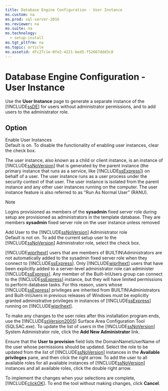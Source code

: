 ```yaml
---
title: Database Engine Configuration - User Instance
ms.custom: na
ms.prod: sql-server-2016
ms.reviewer: na
ms.suite: na
ms.technology: 
  - setup-install
ms.tgt_pltfrm: na
ms.topic: article
ms.assetid: dfc27c1e-0fe2-4221-bed5-f52667ddd3c8
---
```

# Database Engine Configuration - User Instance
  Use the **User Instance** page to generate a separate instance of the [!INCLUDE[ssDE](../../Topics/TopicNameContainA/includes/ssDE_md.md)] for users without administrator permissions, and to add users to the administrator role.  
  
## Option  
 Enable User Instances  
 Default is on. To disable the functionality of enabling user instances, clear the check box.  
  
 The user instance, also known as a child or client instance, is an instance of [!INCLUDE[ssNoVersion](../../Topics/TopicNameContainA/includes/ssNoVersion_md.md)] that is generated by the parent instance (the primary instance that runs as a service, like [!INCLUDE[ssExpress](../../Topics/TopicNameContainA/includes/ssExpress_md.md)]) on behalf of a user. The user instance runs as a user process under the security context of that user. The user instance is isolated from the parent instance and any other user instances running on the computer. The user instance feature is also referred to as “Run As Normal User” (RANU).  
  
> [!NOTE]  
>  Logins provisioned as members of the **sysadmin** fixed server role during setup are provisioned as administrators in the template database. They are members **sysadmin** fixed server role on the user instance unless removed  
  
 Add User to the [!INCLUDE[ssNoVersion](../../Topics/TopicNameContainA/includes/ssNoVersion_md.md)] Administrator role  
 Default is not on. To add the current setup user to the [!INCLUDE[ssNoVersion](../../Topics/TopicNameContainA/includes/ssNoVersion_md.md)] Administrator role, select the check box.  
  
 [!INCLUDE[wiprlhext](../../Topics/TopicNameContainA/includes/wiprlhext_md.md)] users that are members of BUILTIN\Administrators are not automatically added to the sysadmin fixed server role when they connect to [!INCLUDE[ssExpress](../../Topics/TopicNameContainA/includes/ssExpress_md.md)]. Only [!INCLUDE[wiprlhext](../../Topics/TopicNameContainA/includes/wiprlhext_md.md)] users that have been explicitly added to a server-level administrator role can administer [!INCLUDE[ssExpress](../../Topics/TopicNameContainA/includes/ssExpress_md.md)]. Any member of the Built-In\Users group can connect to the [!INCLUDE[ssExpress](../../Topics/TopicNameContainA/includes/ssExpress_md.md)] instance, but they will have limited permissions to perform database tasks. For this reason, users whose [!INCLUDE[ssExpress](../../Topics/TopicNameContainA/includes/ssExpress_md.md)] privileges are inherited from BUILTIN\Administrators and Built-In\Users in previous releases of Windows must be explicitly granted administrative privileges in instances of [!INCLUDE[ssExpress](../../Topics/TopicNameContainA/includes/ssExpress_md.md)] running on [!INCLUDE[wiprlhext](../../Topics/TopicNameContainA/includes/wiprlhext_md.md)].  
  
 To make any changes to the user roles after this installation program ends, use the [!INCLUDE[ssVersion2005](../../Topics/TopicNameContainA/includes/ssVersion2005_md.md)] Surface Area Configuration Tool (SQLSAC.exe). To update the list of users in the [!INCLUDE[ssNoVersion](../../Topics/TopicNameContainA/includes/ssNoVersion_md.md)] System Administrator role, click the **Add New Administrator** link.  
  
 Ensure that the **User to provision** field lists the DomainName\UserName of the user whose permissions should be updated. Select the role to be updated from the list of [!INCLUDE[ssNoVersion](../../Topics/TopicNameContainA/includes/ssNoVersion_md.md)] instances in the **Available privileges** pane, and then click the right arrow. To add the user to all available roles for all available instances of [!INCLUDE[ssNoVersion](../../Topics/TopicNameContainA/includes/ssNoVersion_md.md)] instances and all available roles, click the double right arrow.  
  
 To implement the changes when your selections are complete, [!INCLUDE[clickOK](../../Topics/TopicNameContainA/includes/clickOK_md.md)]. To end the tool without making changes, click **Cancel**.  
  
  
